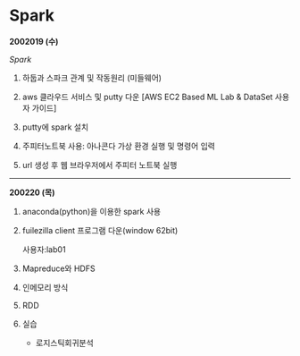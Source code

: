 # Spark

**2002019 (수)**

*Spark*

1. 하둡과 스파크 관계 및 작동원리 (미들웨어)

2. aws 클라우드 서비스 및 putty 다운 [AWS EC2 Based ML Lab & DataSet 사용자 가이드]

3. putty에 spark 설치
4. 주피터노트북 사용: 아나콘다 가상 환경 실행 및 명령어 입력
5. url 생성 후 웹 브라우저에서 주피터 노트북 실행



--------------

**200220 (목)**

1. anaconda(python)을 이용한 spark 사용

2. fuilezilla client 프로그램 다운(window 62bit)

   사용자:lab01

3. Mapreduce와 HDFS

4. 인메모리 방식

5. RDD

6. 실습

   * 로지스틱회귀분석